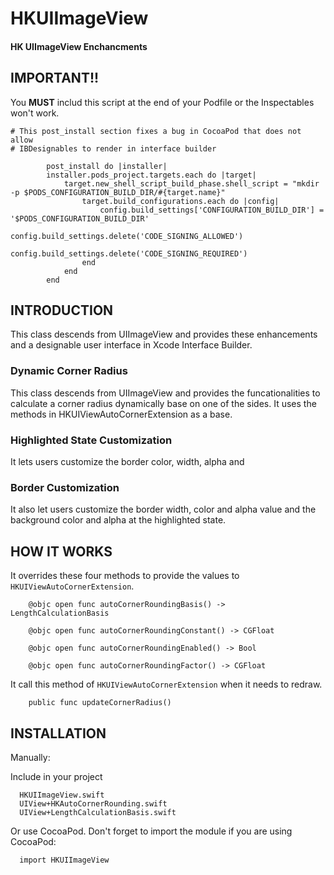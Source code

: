 # HKUIImageView
#### HK UIImageView Enchancments

## IMPORTANT!! ##

You **MUST** includ this script at the end of your Podfile or the Inspectables won't work.

```
# This post_install section fixes a bug in CocoaPod that does not allow
# IBDesignables to render in interface builder

        post_install do |installer|
        installer.pods_project.targets.each do |target|
            target.new_shell_script_build_phase.shell_script = "mkdir -p $PODS_CONFIGURATION_BUILD_DIR/#{target.name}"
                target.build_configurations.each do |config|
                    config.build_settings['CONFIGURATION_BUILD_DIR'] = '$PODS_CONFIGURATION_BUILD_DIR'
                    config.build_settings.delete('CODE_SIGNING_ALLOWED')
                    config.build_settings.delete('CODE_SIGNING_REQUIRED')
                end
            end
        end
```

## INTRODUCTION
This class descends from UIImageView and provides these enhancements and a designable user interface in Xcode Interface Builder.

### Dynamic Corner Radius
This class descends from UIImageView and provides the funcationalities to calculate a corner radius dynamically base on one of the sides. It uses the methods in HKUIViewAutoCornerExtension as a base.

### Highlighted State Customization
It lets users customize the border color, width, alpha and

### Border Customization
It also let users customize the border width, color and alpha value and the background color and alpha at the highlighted state.

## HOW IT WORKS

It overrides these four methods to provide the values to `HKUIViewAutoCornerExtension`.

```
    @objc open func autoCornerRoundingBasis() -> LengthCalculationBasis

    @objc open func autoCornerRoundingConstant() -> CGFloat

    @objc open func autoCornerRoundingEnabled() -> Bool

    @objc open func autoCornerRoundingFactor() -> CGFloat

```

It call this method of `HKUIViewAutoCornerExtension` when it needs to redraw.

```
    public func updateCornerRadius()
```

## INSTALLATION

Manually:

Include in your project

```
  HKUIImageView.swift
  UIView+HKAutoCornerRounding.swift
  UIView+LengthCalculationBasis.swift
```

Or use CocoaPod. Don't forget to import the module if you are using CocoaPod:

```
  import HKUIImageView
```
